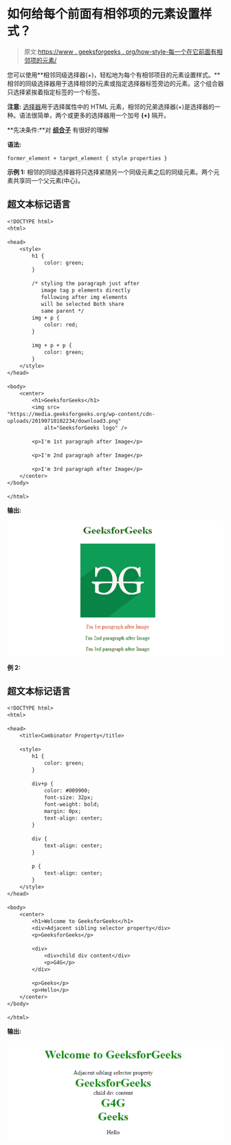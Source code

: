 # 如何给每个前面有相邻项的元素设置样式？

> 原文:[https://www . geeksforgeeks . org/how-style-每一个在它前面有相邻项的元素/](https://www.geeksforgeeks.org/how-to-style-every-element-that-have-adjacent-item-right-before-it/)

您可以使用**相邻同级选择器(+)，轻松地为每个有相邻项目的元素设置样式。**相邻的同级选择器用于选择相邻的元素或指定选择器标签旁边的元素。这个组合器只选择紧挨着指定标签的一个标签。

**注意:** [选择器](https://www.geeksforgeeks.org/advanced-selectors-in-css/)用于选择属性中的 HTML 元素，相邻的兄弟选择器(+)是选择器的一种。语法很简单，两个或更多的选择器用一个加号 **(+)** 隔开。

**先决条件:**对 [**组合子**](https://www.geeksforgeeks.org/css-combinators/) 有很好的理解

**语法:**

```htmlhtml
former_element + target_element { style properties }  
```

**示例 1:** 相邻的同级选择器将只选择紧随另一个同级元素之后的同级元素。两个元素共享同一个父元素(中心)。

## 超文本标记语言

```htmlhtml
<!DOCTYPE html>
<html>

<head>
    <style>
        h1 {
            color: green;
        }

        /* styling the paragraph just after
           image tag p elements directly 
           following after img elements 
           will be selected Both share 
           same parent */
        img + p {
            color: red;
        }

        img + p + p {
            color: green;
        }
    </style>
</head>

<body>
    <center>
        <h1>GeeksforGeeks</h1>
        <img src=
"https://media.geeksforgeeks.org/wp-content/cdn-uploads/20190710102234/download3.png"
            alt="GeeksforGeeks logo" />

        <p>I'm 1st paragraph after Image</p>

        <p>I'm 2nd paragraph after Image</p>

        <p>I'm 3rd paragraph after Image</p>
    </center>
</body>

</html>
```

**输出:**

![](img/61ded1dfd6c40f5ba54866d3560b935b.png)

**例 2:**

## 超文本标记语言

```htmlhtml
<!DOCTYPE html>
<html>

<head>
    <title>Combinator Property</title>

    <style>
        h1 {
            color: green;
        }

        div+p {
            color: #009900;
            font-size: 32px;
            font-weight: bold;
            margin: 0px;
            text-align: center;
        }

        div {
            text-align: center;
        }

        p {
            text-align: center;
        }
    </style>
</head>

<body>
    <center>
        <h1>Welcome to GeeksforGeeks</h1>
        <div>Adjacent sibling selector property</div>
        <p>GeeksforGeeks</p>

        <div>
            <div>child div content</div>
            <p>G4G</p>
        </div>

        <p>Geeks</p>
        <p>Hello</p>
    </center>
</body>

</html>
```

**输出:**

![](img/c48660f1ab1af040c04f21328000c6a8.png)